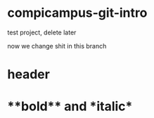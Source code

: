 # compicampus-git-intro
test project, delete later

now we change shit in this branch


<h1>
  header
<h1>
 **bold** and *italic*
  
